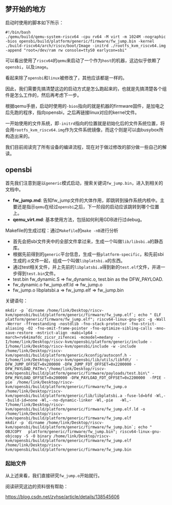 ## 梦开始的地方
启动时使用的脚本如下所示：
```shell
#!/bin/bash
./qemu/build/qemu-system-riscv64 -cpu rv64 -M virt -m 1024M -nographic -bios opensbi/build/platform/generic/firmware/fw_jump.bin -kernel ./build-riscv64/arch/riscv/boot/Image -initrd ./rootfs_kvm_riscv64.img -append "root=/dev/ram rw console=ttyS0 earlycon=sbi"
```
可以看出使用了`riscv64`的`qemu`来启动了一个作为`host`的机器，这边似乎依赖了`opensbi`，以及`image`。

看起来除了`opensbi`和`linux`被修改了，其他应该都是一样的。

因此，我们需要先搞清楚这边的启动方式是怎么跑起来的，也就是先搞清楚各个组件是怎么工作的，然后再考虑下一步。

根据qemu手册，启动时使用的`-bios`指向的就是机器的firmware固件，是加电之后先跑的程序，指向opensbi，之后再链接linux对应的kernel文件。

一开始使用的文件系统，即`-initrd`指向的位置就是初始化后的文件系统位置，将会用`rootfs_kvm_riscv64.img`作为文件系统镜像，而这个则是可以由busybox所构造出来的。

我们目前阅读完了所有设备的编译流程，现在对于做过修改的部分做一些自己的解读。
## opensbi
首先我们注意到是以`generic`模式启动，搜索关键词`fw_jump.bin`，进入到相关的文档中。
- **fw_jump.md**: 告知fw_jump文件的大体作用，即跳转到操作系统内核中。主要还是指示`qemu`在经过`opensbi`之后，下一阶段的启动应该跳转到哪个位置上。
- **qemu_virt.md**: 基本使用方法，包括如何利用GDB进行过debug。

Makefile的生成过程：通过`Makefile`的`make -nB`进行分析
- 首先会把sbi文件夹中的全部文件拿过来，生成一个叫做`lib/libsbi.a`的静态库。
- 根据先前得到的`generic`平台信息，生成一些`platform-specific`，和先前sbi生成的.o文件一起，组成一个叫做`libplatsbi.a`的东西。
- 通过test相关文件，并上先前的`libplatsbi.a`得到新的`test.elf`文件，并进一步得到`test.bin`文件。
- test.bin fw_dynamic.S => fw_dynamic.o, test.bin as the DFW_PAYLOAD.
- fw_dynamic.o fw_jump.elf.ld => fw_jump.o
- fw_jump.o libplatsbi.a => fw_jump.elf => fw_jump.bin


关键语句：
```shell
mkdir -p `dirname /home/link/Desktop/riscv-kvm/opensbi/build/platform/generic/firmware/fw_jump.elf`; echo " ELF       platform/generic/firmware/fw_jump.elf"; riscv64-linux-gnu-gcc -g -Wall -Werror -ffreestanding -nostdlib -fno-stack-protector -fno-strict-aliasing -O2 -fno-omit-frame-pointer -fno-optimize-sibling-calls -mno-save-restore -mstrict-align -mabi=lp64 -march=rv64imafdc_zicsr_zifencei -mcmodel=medany  -I/home/link/Desktop/riscv-kvm/opensbi/platform/generic/include -I/home/link/Desktop/riscv-kvm/opensbi/include -w -include /home/link/Desktop/riscv-kvm/opensbi/build/platform/generic/kconfig/autoconf.h -I/home/link/Desktop/riscv-kvm/opensbi/lib/utils/libfdt/  -DFW_JUMP_OFFSET=0x200000 -DFW_JUMP_FDT_OFFSET=0x2200000 -DFW_PAYLOAD_PATH=\"/home/link/Desktop/riscv-kvm/opensbi/build/platform/generic/firmware/payloads/test.bin\" -DFW_PAYLOAD_OFFSET=0x200000 -DFW_PAYLOAD_FDT_OFFSET=0x2200000  -fPIE -pie  /home/link/Desktop/riscv-kvm/opensbi/build/platform/generic/firmware/fw_jump.o /home/link/Desktop/riscv-kvm/opensbi/build/platform/generic/lib/libplatsbi.a -fuse-ld=bfd -Wl,--build-id=none -Wl,--no-dynamic-linker -Wl,-pie   -Wl,-T/home/link/Desktop/riscv-kvm/opensbi/build/platform/generic/firmware/fw_jump.elf.ld -o /home/link/Desktop/riscv-kvm/opensbi/build/platform/generic/firmware/fw_jump.elf
mkdir -p `dirname /home/link/Desktop/riscv-kvm/opensbi/build/platform/generic/firmware/fw_jump.bin`; echo " OBJCOPY   platform/generic/firmware/fw_jump.bin"; riscv64-linux-gnu-objcopy -S -O binary /home/link/Desktop/riscv-kvm/opensbi/build/platform/generic/firmware/fw_jump.elf /home/link/Desktop/riscv-kvm/opensbi/build/platform/generic/firmware/fw_jump.bin
```

### 起始文件
从上述来看，我们直接研究`fw_jump.o`开始就行。

阅读研究这边的资料很有帮助：

https://blog.csdn.net/zyhse/article/details/138545606
